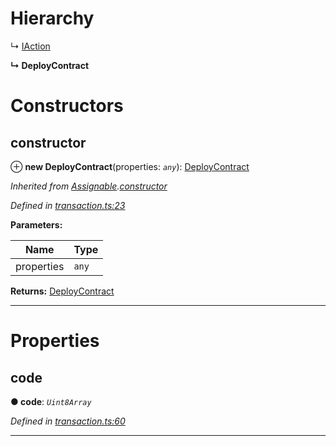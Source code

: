 

# Hierarchy

↳  [IAction](_transaction_.iaction.md)

**↳ DeployContract**

# Constructors

<a id="constructor"></a>

##  constructor

⊕ **new DeployContract**(properties: *`any`*): [DeployContract](_transaction_.deploycontract.md)

*Inherited from [Assignable](_transaction_.assignable.md).[constructor](_transaction_.assignable.md#constructor)*

*Defined in [transaction.ts:23](https://github.com/nearprotocol/nearlib/blob/b17214a/src.ts/transaction.ts#L23)*

**Parameters:**

| Name | Type |
| ------ | ------ |
| properties | `any` |

**Returns:** [DeployContract](_transaction_.deploycontract.md)

___

# Properties

<a id="code"></a>

##  code

**● code**: *`Uint8Array`*

*Defined in [transaction.ts:60](https://github.com/nearprotocol/nearlib/blob/b17214a/src.ts/transaction.ts#L60)*

___

